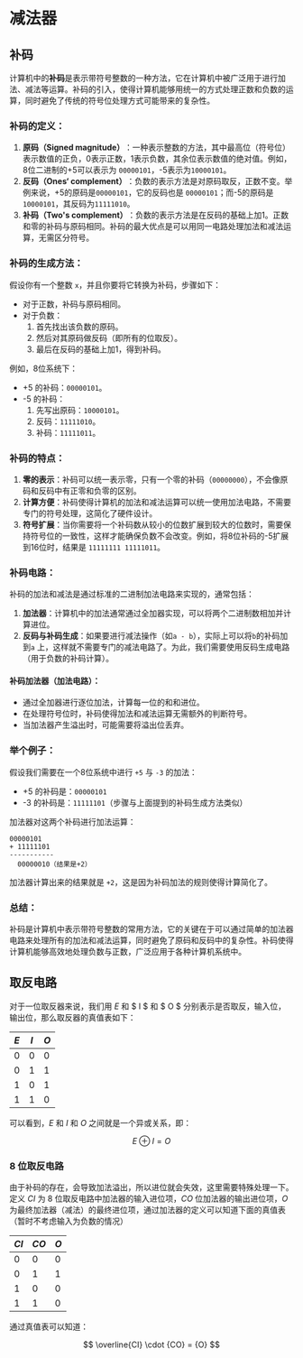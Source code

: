 # 减法器

## 补码

计算机中的**补码**是表示带符号整数的一种方法，它在计算机中被广泛用于进行加法、减法等运算。补码的引入，使得计算机能够用统一的方式处理正数和负数的运算，同时避免了传统的符号位处理方式可能带来的复杂性。

### 补码的定义：

1. ​**原码（Signed magnitude）** ​：一种表示整数的方法，其中最高位（符号位）表示数值的正负，0表示正数，1表示负数，其余位表示数值的绝对值。例如，8位二进制的+5可以表示为
   `00000101`，-5表示为`10000101`。
2. ​**反码（Ones‘ complement）**​ ：负数的表示方法是对原码取反，正数不变。举例来说，+5的原码是`00000101`，它的反码也是
   `00000101`；而-5的原码是`10000101`，其反码为`11111010`。
3. ​**补码（Two's complement）**​ ：负数的表示方法是在反码的基础上加1。正数和零的补码与原码相同。补码的最大优点是可以用同一电路处理加法和减法运算，无需区分符号。

### 补码的生成方法：

假设你有一个整数 `x`，并且你要将它转换为补码，步骤如下：

* 对于正数，补码与原码相同。
* 对于负数：
  1. 首先找出该负数的原码。
  2. 然后对其原码做反码（即所有的位取反）。
  3. 最后在反码的基础上加1，得到补码。

例如，8位系统下：

* +5 的补码：`00000101`。
* -5 的补码：
  1. 先写出原码：`10000101`。
  2. 反码：`11111010`。
  3. 补码：`11111011`。

### 补码的特点：

1. ​**零的表示**​：补码可以统一表示零，只有一个零的补码（`00000000`），不会像原码和反码中有正零和负零的区别。
2. ​**计算方便**​：补码使得计算机的加法和减法运算可以统一使用加法电路，不需要专门的符号处理，这简化了硬件设计。
3. ​**符号扩展**​：当你需要将一个补码数从较小的位数扩展到较大的位数时，需要保持符号位的一致性，这样才能确保负数不会改变。例如，将8位补码的-5扩展到16位时，结果是
   `11111111 11111011`。

### 补码电路：

补码的加法和减法是通过标准的二进制加法电路来实现的，通常包括：

1. ​**加法器**​：计算机中的加法通常通过全加器实现，可以将两个二进制数相加并计算进位。
2. ​**反码与补码生成**​：如果要进行减法操作（如`a - b`），实际上可以将`b`的补码加到`a`
   上，这样就不需要专门的减法电路了。为此，我们需要使用反码生成电路（用于负数的补码计算）。

#### 补码加法器（加法电路）：

* 通过全加器进行逐位加法，计算每一位的和和进位。
* 在处理符号位时，补码使得加法和减法运算无需额外的判断符号。
* 当加法器产生溢出时，可能需要将溢出位丢弃。

### 举个例子：

假设我们需要在一个8位系统中进行 `+5` 与 `-3` 的加法：

* +5 的补码是：`00000101`
* -3 的补码是：`11111101`（步骤与上面提到的补码生成方法类似）

加法器对这两个补码进行加法运算：

```
00000101
+ 11111101
-----------
  00000010（结果是+2）
```

加法器计算出来的结果就是 `+2`，这是因为补码加法的规则使得计算简化了。

### 总结：

补码是计算机中表示带符号整数的常用方法，它的关键在于可以通过简单的加法器电路来处理所有的加法和减法运算，同时避免了原码和反码中的复杂性。补码使得计算机能够高效地处理负数与正数，广泛应用于各种计算机系统中。

## 取反电路

对于一位取反器来说，我们用 $E$ 和 $ I $ 和 $ O $ 分别表示是否取反，输入位，输出位，那么取反器的真值表如下：

| $E$ | $I$ | $O$ |
|-----|-----|-----|
| 0   | 0   | 0   |
| 0   | 1   | 1   |
| 1   | 0   | 1   |
| 1   | 1   | 0   |

可以看到，$E$ 和 $I$ 和 $O$ 之间就是一个异或关系，即：

$$
E \oplus I = O
$$

### 8 位取反电路

由于补码的存在，会导致加法溢出，所以进位就会失效，这里需要特殊处理一下。定义 $CI$ 为 8 位取反电路中加法器的输入进位项，$CO$ 位加法器的输出进位项，$O$ 为最终加法器（减法）的最终进位项，通过加法器的定义可以知道下面的真值表（暂时不考虑输入为负数的情况）

|$CI$|$CO$|$O$|
|---|---|---|
|0|0|0|
|0|1|1|
|1|0|0|
|1|1|0|

通过真值表可以知道：

$$
\overline{CI} \cdot {CO} = {O}
$$


